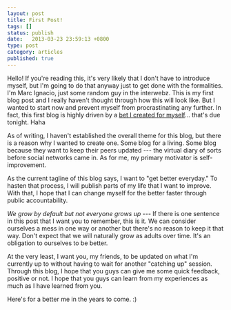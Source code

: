 ```yaml
---
layout: post
title: First Post!
tags: []
status: publish
date:   2013-03-23 23:59:13 +0800
type: post
category: articles
published: true
---
```

Hello! If you're reading this, it's very likely that I don't have to introduce myself, but I'm going to do that anyway just to get done with the formalities. I'm Marc Ignacio, just some random guy in the interwebz. This is my first blog post and I really haven't thought through how this will look like. But I wanted to start now and prevent myself from procrastinating any further. In fact, this first blog is highly driven by a <a href="https://twitter.com/pd_i/status/311871792409092096" target="_blank">bet I created for myself</a>... that's due tonight. Haha

As of writing, I haven't established the overall theme for this blog, but there is a reason why I wanted to create one. Some blog for a living. Some blog because they want to keep their peers updated --- the virtual diary of sorts before social networks came in. As for me, my primary motivator is self-improvement.

As the current tagline of this blog says, I want to "get better everyday." To hasten that process, I will publish parts of my life that I want to improve. With that, I hope that I can change myself for the better faster through public accountability.

*We grow by default but not everyone grows up* --- If there is one sentence in this post that I want you to remember, this is it. We can consider ourselves a mess in one way or another but there's no reason to keep it that way. Don't expect that we will naturally grow as adults over time. It's an obligation to ourselves to be better.

At the very least, I want you, my friends, to be updated on what I'm currently up to without having to wait for another "catching up" session. Through this blog, I hope that you guys can give me some quick feedback, positive or not. I hope that you guys can learn from my experiences as much as I have learned from you.

Here's for a better me in the years to come. :)

